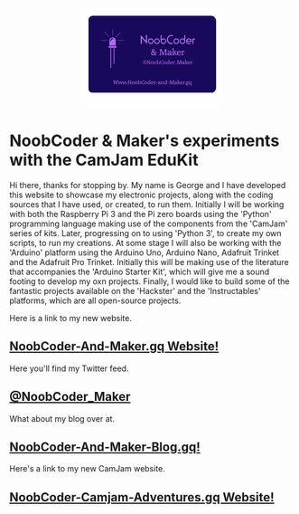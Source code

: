 <div>
  <p align="center">
  <img src="images/NoobCoder_Logo_Icon.png">
  </p>
</div>

# NoobCoder &amp; Maker's experiments with the CamJam EduKit

  Hi there, thanks for stopping by.
My name is George and I have developed this website to showcase my electronic projects, along with the coding sources that I have used, or created, to run them. Initially I will be working with both the Raspberry Pi 3 and the Pi zero boards using the 'Python' programming language making use of the components from the 'CamJam' series of kits. Later, progressing on to using 'Python 3', to create my own scripts, to run my creations. At some stage I will also be working with the 'Arduino' platform using the Arduino Uno, Arduino Nano, Adafruit Trinket and the Adafruit Pro Trinket. Initially this will be making use of the literature that accompanies the 'Arduino Starter Kit', which will give me a sound footing to develop my oxn projects. Finally, I would like to build some of the fantastic projects available on the 'Hackster' and the 'Instructables' platforms, which are all open-source projects.

Here is a link to my new website.
## [NoobCoder-And-Maker.gq Website!](http://noobcoder-and-maker.gq)

Here you'll find my Twitter feed.
## [@NoobCoder_Maker](https://twitter.com/NoobCoder_Maker)

What about my blog over at.
## [NoobCoder-And-Maker-Blog.gq!](http://noobcoder-and-maker-blog.gq)

Here's a link to my new CamJam website.
## [NoobCoder-Camjam-Adventures.gq Website!](http://noobcoder-camjam-adventures.gq)
